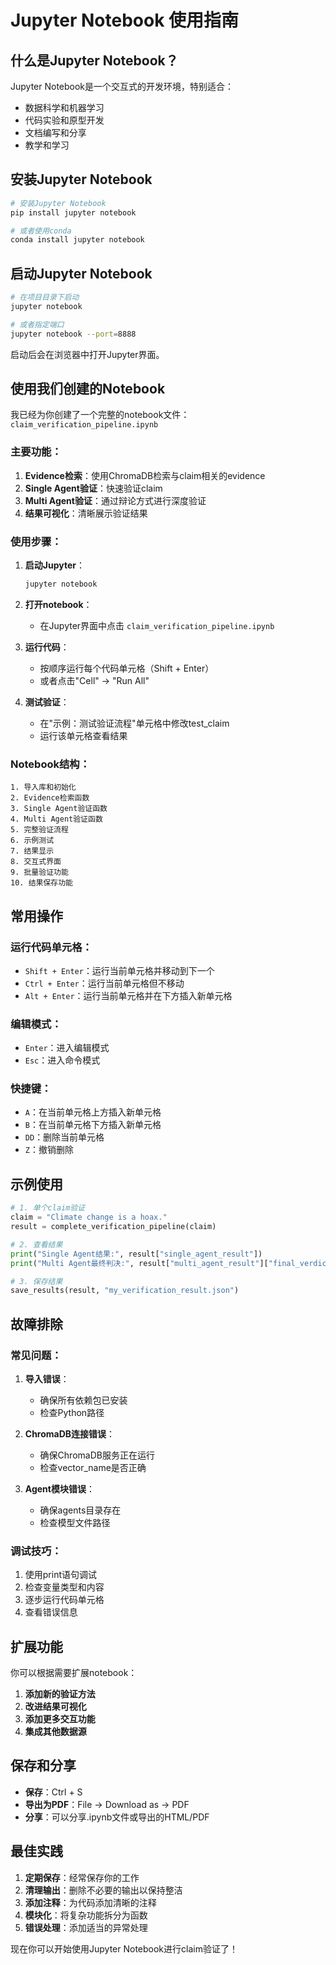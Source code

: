 # Jupyter Notebook 使用指南

## 什么是Jupyter Notebook？

Jupyter Notebook是一个交互式的开发环境，特别适合：
- 数据科学和机器学习
- 代码实验和原型开发
- 文档编写和分享
- 教学和学习

## 安装Jupyter Notebook

```bash
# 安装Jupyter Notebook
pip install jupyter notebook

# 或者使用conda
conda install jupyter notebook
```

## 启动Jupyter Notebook

```bash
# 在项目目录下启动
jupyter notebook

# 或者指定端口
jupyter notebook --port=8888
```

启动后会在浏览器中打开Jupyter界面。

## 使用我们创建的Notebook

我已经为你创建了一个完整的notebook文件：`claim_verification_pipeline.ipynb`

### 主要功能：

1. **Evidence检索**：使用ChromaDB检索与claim相关的evidence
2. **Single Agent验证**：快速验证claim
3. **Multi Agent验证**：通过辩论方式进行深度验证
4. **结果可视化**：清晰展示验证结果

### 使用步骤：

1. **启动Jupyter**：
   ```bash
   jupyter notebook
   ```

2. **打开notebook**：
   - 在Jupyter界面中点击 `claim_verification_pipeline.ipynb`

3. **运行代码**：
   - 按顺序运行每个代码单元格（Shift + Enter）
   - 或者点击"Cell" → "Run All"

4. **测试验证**：
   - 在"示例：测试验证流程"单元格中修改test_claim
   - 运行该单元格查看结果

### Notebook结构：

```
1. 导入库和初始化
2. Evidence检索函数
3. Single Agent验证函数
4. Multi Agent验证函数
5. 完整验证流程
6. 示例测试
7. 结果显示
8. 交互式界面
9. 批量验证功能
10. 结果保存功能
```

## 常用操作

### 运行代码单元格：
- `Shift + Enter`：运行当前单元格并移动到下一个
- `Ctrl + Enter`：运行当前单元格但不移动
- `Alt + Enter`：运行当前单元格并在下方插入新单元格

### 编辑模式：
- `Enter`：进入编辑模式
- `Esc`：进入命令模式

### 快捷键：
- `A`：在当前单元格上方插入新单元格
- `B`：在当前单元格下方插入新单元格
- `DD`：删除当前单元格
- `Z`：撤销删除

## 示例使用

```python
# 1. 单个claim验证
claim = "Climate change is a hoax."
result = complete_verification_pipeline(claim)

# 2. 查看结果
print("Single Agent结果:", result["single_agent_result"])
print("Multi Agent最终判决:", result["multi_agent_result"]["final_verdict"])

# 3. 保存结果
save_results(result, "my_verification_result.json")
```

## 故障排除

### 常见问题：

1. **导入错误**：
   - 确保所有依赖包已安装
   - 检查Python路径

2. **ChromaDB连接错误**：
   - 确保ChromaDB服务正在运行
   - 检查vector_name是否正确

3. **Agent模块错误**：
   - 确保agents目录存在
   - 检查模型文件路径

### 调试技巧：

1. 使用print语句调试
2. 检查变量类型和内容
3. 逐步运行代码单元格
4. 查看错误信息

## 扩展功能

你可以根据需要扩展notebook：

1. **添加新的验证方法**
2. **改进结果可视化**
3. **添加更多交互功能**
4. **集成其他数据源**

## 保存和分享

- **保存**：Ctrl + S
- **导出为PDF**：File → Download as → PDF
- **分享**：可以分享.ipynb文件或导出的HTML/PDF

## 最佳实践

1. **定期保存**：经常保存你的工作
2. **清理输出**：删除不必要的输出以保持整洁
3. **添加注释**：为代码添加清晰的注释
4. **模块化**：将复杂功能拆分为函数
5. **错误处理**：添加适当的异常处理

现在你可以开始使用Jupyter Notebook进行claim验证了！ 